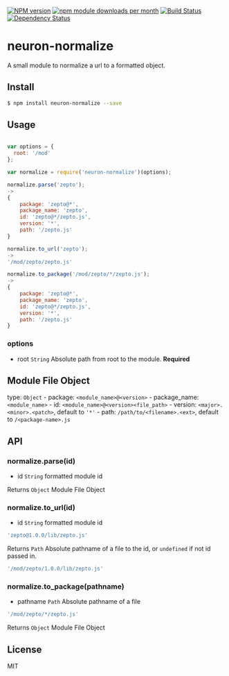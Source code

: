 [![NPM version](https://badge.fury.io/js/neuron-normalize.svg)](http://badge.fury.io/js/neuron-normalize)
[![npm module downloads per month](http://img.shields.io/npm/dm/neuron-normalize.svg)](https://www.npmjs.org/package/neuron-normalize)
[![Build Status](https://travis-ci.org/neuron-js/neuron-normalize.svg?branch=master)](https://travis-ci.org/neuron-js/neuron-normalize)
[![Dependency Status](https://david-dm.org/neuron-js/neuron-normalize.svg)](https://david-dm.org/neuron-js/neuron-normalize)

# neuron-normalize

<!-- description -->
A small module to normalize a url to a formatted object.

## Install

```sh
$ npm install neuron-normalize --save
```

## Usage

```js

var options = {
  root: '/mod'
};

var normalize = require('neuron-normalize')(options);

normalize.parse('zepto');
->
{
    package: 'zepto@*',
    package_name: 'zepto',
    id: 'zepto@*/zepto.js',
    version: '*',
    path: '/zepto.js'
}

normalize.to_url('zepto');
->
'/mod/zepto/zepto.js'

normalize.to_package('/mod/zepto/*/zepto.js');
->
{
    package: 'zepto@*',
    package_name: 'zepto',
    id: 'zepto@*/zepto.js',
    version: '*',
    path: '/zepto.js'
}

```

### options
- root `String` Absolute path from root to the module. **Required**

## Module File Object

type: `Object`
    - package: `<module_name>@<version>`
    - package_name: `<module_name>`
    - id: `<module_name>@<version><file_path>`
    - version: `<major>.<minor>.<patch>`, default to `'*'`
    - path: `/path/to/<filename>.<ext>`, default to `/<package-name>.js`

## API

### normalize.parse(id)
- id `String` formatted module id

Returns `Object` Module File Object

### normalize.to_url(id)
- id `String` formatted module id

```js
'zepto@1.0.0/lib/zepto.js'
```

Returns `Path` Absolute pathname of a file to the id, or `undefined` if not id passed in.
```js
'/mod/zepto/1.0.0/lib/zepto.js'
```

### normalize.to_package(pathname)
- pathname `Path` Absolute pathname of a file

```js
'/mod/zepto/*/zepto.js'
```

Returns `Object` Module File Object

## License

MIT
